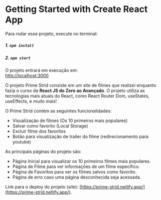 # Getting Started with Create React App

Para rodar esse projeto, execute no terminal:

##### 1. `npm install`
##### 2. `npm start`

O projeto entrará em execução em:\
[http://localhost:3000](http://localhost:3000)

O projeto Prime Strid consiste em um site de filmes que realizei enquanto fazia o curso de **React JS do Zero ao Avançado**. O projeto utiliza as tecnologias mais atuais do React, como React Router Dom, useStates, useEffects, e muito mais!

O Prime Strid contém as seguintes funcionalidades:
* Visualização de filmes (Os 10 primeiros mais populares)
* Salvar como favorito (Local Storage)
* Excluir filme dos favoritos
* Botão para visualização de trailer do filme (redirecionamento para youtube)

As principais páginas do projeto são:

* Página Inicial para visualizar os 10 primeiros filmes mais populares.
* Página de Filme para ver informações de um filme específico.
* Página de Favoritos para ver os filmes salvos como favorito.
* Página de erro caso uma página desconhecida seja acessada.

Link para o deploy do projeto (site): [https://prime-strid.netlify.app/](https://prime-strid.netlify.app/).
